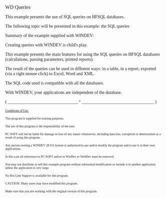   
<span style="font-family:Arial sans-serif;font-size:16px;">WD Queries</span>

  
<span style="font-family:Arial sans-serif;font-size:14px;">This example presents the use of SQL queries on HFSQL databases.</span>

<span style="font-family:Arial sans-serif;font-size:14px;">The following topic will be presented in this example: the SQL queries</span>

  
<span style="font-family:Arial sans-serif;font-size:14px;">Summary of the example supplied with WINDEV: </span>

<span style="font-family:Arial sans-serif;font-size:14px;">Creating queries with WINDEV is child's play. </span>

  
<span style="font-family:Arial sans-serif;font-size:14px;">This example presents the main features for using the SQL queries on HFSQL databases (calculations, passing parameters, printed reports).</span>

<span style="font-family:Arial sans-serif;font-size:14px;">The result of the queries can be used in different ways: in a table, in a report, exported (via a right mouse click) to Excel, Word and XML.</span>

  
<span style="font-family:Arial sans-serif;font-size:14px;">The SQL code used is compatible with all the databases.</span>

<span style="font-family:Arial sans-serif;font-size:14px;">With WINDEV, your applications are independent of the database.</span>

  
  
<span style="font-family:Arial sans-serif;font-size:14px;">( \_\_\_\_\_\_\_\_\_\_\_\_\_\_\_\_\_\_\_\_\_\_\_\_\_\_\_\_\_\_\_\_ ° \_\_\_\_\_\_\_\_\_\_\_\_\_\_\_\_\_\_\_\_\_\_\_\_\_\_\_\_\_\_\_\_\_ )</span>

  
<span style="text-decoration:underline;font-family:Arial sans-serif;font-size:10px;">Conditions of Use.</span>

<span style="font-family:Arial sans-serif;font-size:10px;">This program is supplied for training purposes.</span>

<span style="font-family:Arial sans-serif;font-size:10px;">The use of this program is the responsibility of the user. </span>

<span style="font-family:Arial sans-serif;font-size:10px;">PC SOFT will not be liable for damage or loss of any nature whatsoever, including data loss, corruption or deterioration as a result of using this program.</span>

<span style="font-family:Arial sans-serif;font-size:10px;">Any person owning a WINDEV 28 US license is authorized to use and/or modify the program and to use it in their own applications. </span>

<span style="font-family:Arial sans-serif;font-size:10px;">In this case all references to PC SOFT and/or to WinDev or WebDev must be removed.</span>

<span style="font-family:Arial sans-serif;font-size:10px;">You may not distribute or sell this example program without substantial modification or include it in another application unless the application is very large.</span>

  
<span style="font-family:Arial sans-serif;font-size:10px;">No Hot Line Support is available for this program.</span>

  
<span style="font-family:Arial sans-serif;font-size:10px;">CAUTION: Many users may have modified this program. </span>

<span style="font-family:Arial sans-serif;font-size:10px;">Make sure that you are working with the original version of this program.</span>

  
  
  
  